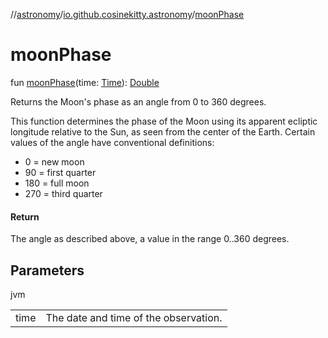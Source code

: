 //[astronomy](../../index.md)/[io.github.cosinekitty.astronomy](index.md)/[moonPhase](moon-phase.md)

# moonPhase

fun [moonPhase](moon-phase.md)(time: [Time](-time/index.md)): [Double](https://kotlinlang.org/api/latest/jvm/stdlib/kotlin/-double/index.html)

Returns the Moon's phase as an angle from 0 to 360 degrees.

This function determines the phase of the Moon using its apparent ecliptic longitude relative to the Sun, as seen from the center of the Earth. Certain values of the angle have conventional definitions:

- 
   0 = new moon
- 
   90 = first quarter
- 
   180 = full moon
- 
   270 = third quarter

#### Return

The angle as described above, a value in the range 0..360 degrees.

## Parameters

jvm

| | |
|---|---|
| time | The date and time of the observation. |
